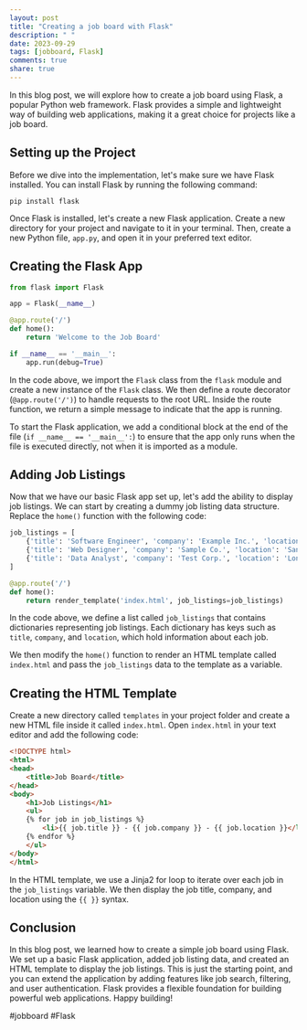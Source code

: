 ```yaml
---
layout: post
title: "Creating a job board with Flask"
description: " "
date: 2023-09-29
tags: [jobboard, Flask]
comments: true
share: true
---
```


In this blog post, we will explore how to create a job board using Flask, a popular Python web framework. Flask provides a simple and lightweight way of building web applications, making it a great choice for projects like a job board.

## Setting up the Project

Before we dive into the implementation, let's make sure we have Flask installed. You can install Flask by running the following command:

```
pip install flask
```

Once Flask is installed, let's create a new Flask application. Create a new directory for your project and navigate to it in your terminal. Then, create a new Python file, `app.py`, and open it in your preferred text editor.

## Creating the Flask App

```python
from flask import Flask

app = Flask(__name__)

@app.route('/')
def home():
    return 'Welcome to the Job Board'

if __name__ == '__main__':
    app.run(debug=True)
```

In the code above, we import the `Flask` class from the `flask` module and create a new instance of the `Flask` class. We then define a route decorator (`@app.route('/')`) to handle requests to the root URL. Inside the route function, we return a simple message to indicate that the app is running.

To start the Flask application, we add a conditional block at the end of the file (`if __name__ == '__main__':`) to ensure that the app only runs when the file is executed directly, not when it is imported as a module.

## Adding Job Listings

Now that we have our basic Flask app set up, let's add the ability to display job listings. We can start by creating a dummy job listing data structure. Replace the `home()` function with the following code:

```python
job_listings = [
    {'title': 'Software Engineer', 'company': 'Example Inc.', 'location': 'New York'},
    {'title': 'Web Designer', 'company': 'Sample Co.', 'location': 'San Francisco'},
    {'title': 'Data Analyst', 'company': 'Test Corp.', 'location': 'London'},
]

@app.route('/')
def home():
    return render_template('index.html', job_listings=job_listings)
```

In the code above, we define a list called `job_listings` that contains dictionaries representing job listings. Each dictionary has keys such as `title`, `company`, and `location`, which hold information about each job.

We then modify the `home()` function to render an HTML template called `index.html` and pass the `job_listings` data to the template as a variable.

## Creating the HTML Template

Create a new directory called `templates` in your project folder and create a new HTML file inside it called `index.html`. Open `index.html` in your text editor and add the following code:

```html
<!DOCTYPE html>
<html>
<head>
    <title>Job Board</title>
</head>
<body>
    <h1>Job Listings</h1>
    <ul>
    {% for job in job_listings %}
        <li>{{ job.title }} - {{ job.company }} - {{ job.location }}</li>
    {% endfor %}
    </ul>
</body>
</html>
```

In the HTML template, we use a Jinja2 for loop to iterate over each job in the `job_listings` variable. We then display the job title, company, and location using the `{{ }}` syntax.

## Conclusion

In this blog post, we learned how to create a simple job board using Flask. We set up a basic Flask application, added job listing data, and created an HTML template to display the job listings. This is just the starting point, and you can extend the application by adding features like job search, filtering, and user authentication. Flask provides a flexible foundation for building powerful web applications. Happy building!

#jobboard #Flask